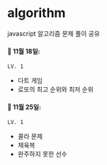 # algorithm
javascript 알고리즘 문제 풀이 공유

#### 🔖 11월 18일: 
`LV. 1`
- 다트 게임
- 로또의 최고 순위와 최저 순위


#### 🔖 11월 25일: 
`LV. 1`
- 콜라 문제
- 체육복
- 완주하지 못한 선수
